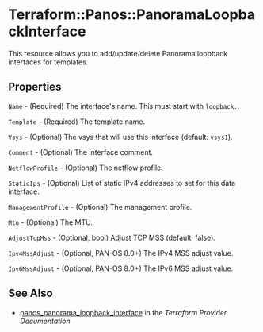 # Terraform::Panos::PanoramaLoopbackInterface

This resource allows you to add/update/delete Panorama loopback interfaces
for templates.

## Properties

`Name` - (Required) The interface's name.  This must start with `loopback.`.

`Template` - (Required) The template name.

`Vsys` - (Optional) The vsys that will use this interface (default: `vsys1`).

`Comment` - (Optional) The interface comment.

`NetflowProfile` - (Optional) The netflow profile.

`StaticIps` - (Optional) List of static IPv4 addresses to set for this data
interface.

`ManagementProfile` - (Optional) The management profile.

`Mtu` - (Optional) The MTU.

`AdjustTcpMss` - (Optional, bool) Adjust TCP MSS (default: false).

`Ipv4MssAdjust` - (Optional, PAN-OS 8.0+) The IPv4 MSS adjust value.

`Ipv6MssAdjust` - (Optional, PAN-OS 8.0+) The IPv6 MSS adjust value.


## See Also

* [panos_panorama_loopback_interface](https://www.terraform.io/docs/providers/panos/r/panorama_loopback_interface.html) in the _Terraform Provider Documentation_